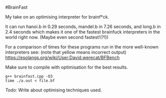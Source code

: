 #BrainFast

My take on an optimising interpreter for brainf*ck.

It can run hanoi.b in 0.29 seconds, mandel.b in 7.26 seconds, and long.b in 2.4 seconds
which makes it one of the fastest brainfuck interpreters in the world right now. (Maybe even second fastest!(?!))

For a comparison of times for these programs run in the more well-known interpreters see: (note that yellow means incorrect output)
https://esolangs.org/wiki/User:David.werecat/BFBench

Make sure to compile with optimisation for the best results.

```
g++ brainfast.cpp -O3
time ./a.out < file.bf
```


*Todo:* Write about optimising techniques used.
